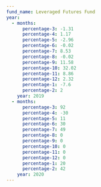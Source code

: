 ```yaml
---
fund_name: Leveraged Futures Fund
year:
  - months:
      percentage-3: -1.31
      percentage-4: 1.17
      percentage-5: -2.96
      percentage-6: -0.02
      percentage-7: 8.53
      percentage-8: -0.02
      percentage-9: 11.58
      percentage-10: 32.02
      percentage-11: 8.86
      percentage-12: 2.32
      percentage-1: -7.6
      percentage-2: 2
    year: 2019
  - months:
      percentage-3: 92
      percentage-4: -30
      percentage-5: 11
      percentage-6: 30
      percentage-7: 49
      percentage-8: 0
      percentage-9: 0
      percentage-10: 0
      percentage-11: 0
      percentage-12: 0
      percentage-1: 20
      percentage-2: 42
    year: 2020
---
```


